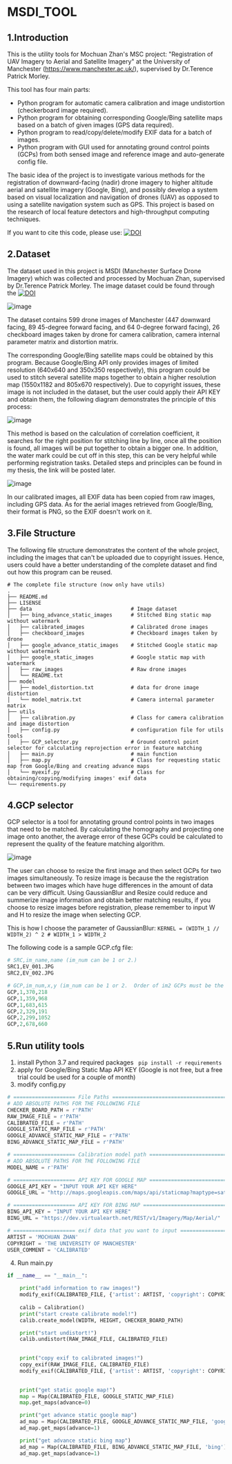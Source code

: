 # MSDI_TOOL

## 1.Introduction

This is the utility tools for Mochuan Zhan's MSC project: "Registration of UAV Imagery to Aerial and Satellite Imagery" at the University of Manchester (https://www.manchester.ac.uk/), supervised by Dr.Terence Patrick Morley.  

This tool has four main parts:
* Python program for automatic camera calibration and image undistortion (checkerboard image required).
* Python program for obtaining corresponding Google/Bing satellite maps based on a batch of given images (GPS data required).
* Python program to read/copy/delete/modify EXIF data for a batch of images.
* Python program with GUI used for annotating ground control points (GCPs) from both sensed image and reference image and auto-generate config file.

The basic idea of the project is to investigate various methods for the registration of downward-facing (nadir) drone imagery to higher altitude aerial and satellite imagery (Google, Bing), and possibly develop a system based on visual localization and navigation of drones (UAV) as opposed to using a satellite navigation system such as GPS. This project is based on the research of local feature detectors and high-throughput computing techniques.

If you want to cite this code, please use: [![DOI](https://zenodo.org/badge/514431655.svg)](https://zenodo.org/badge/latestdoi/514431655)


## 2.Dataset 
The dataset used in this project is MSDI (Manchester Surface Drone Imagery) which was collected and processed by Mochuan Zhan, supervised by Dr.Terence Patrick Morley.
The image dataset could be found through the [![DOI](https://zenodo.org/badge/DOI/10.5281/zenodo.6977602.svg)](https://doi.org/10.5281/zenodo.6977602)

![image](read_img/sample.jpg)

The dataset contains 599 drone images of Manchester (447 downward facing, 89 45-degree forward facing, and 64 0-degree forward facing), 26 checkboard images taken by drone for camera calibration, camera internal parameter matrix and distortion matrix. 

The corresponding Google/Bing satellite maps could be obtained by this program. Because Google/Bing API only provides images of limited resolution (640x640 and 350x350 respectively), this program could be used to stitch several satellite maps together to obtain a higher resolution map (1550x1182 and 805x670 respectively). Due to copyright issues, these image is not included in the dataset, but the user could apply their API KEY and obtain them, the following diagram demonstrates the principle of this process:

![image](read_img/stitching.jpg)

This method is based on the calculation of correlation coefficient, it searches for the right position for stitching line by line, once all the position is found, all images will be put together to obtain a bigger one. In addition, the water mark could be cut off in this step, this can be very helpful while performing registration tasks. Detailed steps and principles can be found in my thesis, the link will be posted later.

![image](read_img/GPS.jpg)

In our calibrated images, all EXIF data has been copied from raw images, including GPS data. As for the aerial images retrieved from Google/Bing, their format is PNG, so the EXIF doesn't work on it.


 
## 3.File Structure
The following file structure demonstrates the content of the whole project, including the images that can't be uploaded due to copyright issues. Hence, users could have a better understanding of the complete dataset and find out how this program can be reused.
```
# The complete file structure (now only have utils)
.
├── README.md
├── LISENSE
├── data                                # Image dataset 
│   ├── bing_advance_static_images      # Stitched Bing static map without watermark
│   ├── calibrated_images               # Calibrated drone images
│   ├── checkboard_images               # Checkboard images taken by drone
│   ├── google_advance_static_images    # Stitched Google static map without watermark
│   ├── google_static_images            # Google static map with watermark
│   ├── raw_images                      # Raw drone images
│   └── README.txt                      
├── model
│   ├── model_distortion.txt            # data for drone image distortion
│   └── model_matrix.txt                # Camera internal parameter matrix 
├── utils
│   ├── calibration.py                  # Class for camera calibration and image distortion
│   ├── config.py                       # configuration file for utils tools
│   ├── GCP_selector.py                 # Ground control point selector for calculating reprojection error in feature matching
│   ├── main.py                         # main function
│   ├── map.py                          # Class for requesting static map from Google/Bing and creating advance maps
│   └── myexif.py                       # Class for obtaining/copying/modifying images' exif data
└── requirements.py

```

## 4.GCP selector 
GCP selector is a tool for annotating ground control points in two images that need to be matched. By calculating the homography and projecting one image onto another, the average error of these GCPs could be calculated to represent the quality of the feature matching algorithm.

![image](read_img/gcp_selector.jpg)

The user can choose to resize the first image and then select GCPs for two images simultaneously. To resize image is because the the registration between two images which have huge differences in the amount of data can be very difficult. Using GaussianBlur and Resize could reduce and summerize image information and obtain better matching results, if you choose to resize images before registration, please remember to input W and H to resize the image when selecting GCP.

This is how I choose the parameter of GaussianBlur: `KERNEL = (WIDTH_1 // WIDTH_2) ^ 2 # WIDTH_1 > WIDTH_2`

The following code is a sample GCP.cfg file:

```python
# SRC,im_name,name (im_num can be 1 or 2.)
SRC1,EV_001.JPG
SRC2,EV_002.JPG

# GCP,im_num,x,y (im_num can be 1 or 2.  Order of im2 GCPs must be the same as those for im1.)
GCP,1,370,218
GCP,1,359,968
GCP,1,683,615
GCP,2,329,191
GCP,2,299,1052
GCP,2,678,660
```

## 5.Run utility tools
1. install Python 3.7 and required packages ` pip install -r requirements`
2. apply for Google/Bing Static Map API KEY (Google is not free, but a free trial could be used for a couple of month)
3. modify config.py
```python
# ==================== File Paths =================================================
# ADD ABSOLUTE PATHS FOR THE FOLLOWING FILE
CHECKER_BOARD_PATH = r'PATH'
RAW_IMAGE_FILE = r'PATH'
CALIBRATED_FILE = r'PATH'
GOOGLE_STATIC_MAP_FILE = r'PATH'
GOOGLE_ADVANCE_STATIC_MAP_FILE = r'PATH'
BING_ADVANCE_STATIC_MAP_FILE = r'PATH'

# ==================== Calibration model path =====================================
# ADD ABSOLUTE PATHS FOR THE FOLLOWING FILE
MODEL_NAME = r'PATH'

# ==================== API KEY FOR GOOGLE MAP =====================================
GOOGLE_API_KEY = "INPUT YOUR API KEY HERE"
GOOGLE_URL = "http://maps.googleapis.com/maps/api/staticmap?maptype=satellite"

# ==================== API KEY FOR BING MAP =======================================
BING_API_KEY = "INPUT YOUR API KEY HERE"
BING_URL = "https://dev.virtualearth.net/REST/v1/Imagery/Map/Aerial/"

# ==================== exif data that you want to input ===========================
ARTIST = 'MOCHUAN ZHAN'
COPYRIGHT = 'THE UNIVERSITY OF MANCHESTER'
USER_COMMENT = 'CALIBRATED'

```
4. Run main.py
```python
if __name__ == "__main__":

    print("add information to raw images!")
    modify_exif(CALIBRATED_FILE, {'artist': ARTIST, 'copyright': COPYRIGHT, 'user_comment': 'RAW IMAGE'})
    
    calib = Calibration()
    print("start create calibrate model!")
    calib.create_model(WIDTH, HEIGHT, CHECKER_BOARD_PATH) 

    print("start undistort!")
    calib.undistort(RAW_IMAGE_FILE, CALIBRATED_FILE)

    
    print("copy exif to calibrated images!")
    copy_exif(RAW_IMAGE_FILE, CALIBRATED_FILE)
    modify_exif(CALIBRATED_FILE, {'artist': ARTIST, 'copyright': COPYRIGHT, 'user_comment': USER_COMMENT})
    

    print("get static google map!")
    map = Map(CALIBRATED_FILE, GOOGLE_STATIC_MAP_FILE)
    map.get_maps(advance=0)

    print("get advance static google map")
    ad_map = Map(CALIBRATED_FILE, GOOGLE_ADVANCE_STATIC_MAP_FILE, 'google')
    ad_map.get_maps(advance=1)

    print("get advance static bing map")
    ad_map = Map(CALIBRATED_FILE, BING_ADVANCE_STATIC_MAP_FILE, 'bing')
    ad_map.get_maps(advance=1)
```

